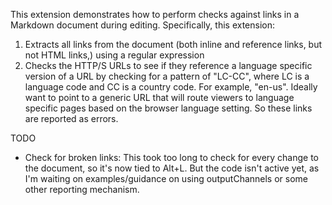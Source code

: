 This extension demonstrates how to perform checks against links in a Markdown document during editing. Specifically, this extension:

1. Extracts all links from the document (both inline and reference links, but not HTML links,) using a regular expression
2. Checks the HTTP/S URLs to see if they reference a language specific version of a URL by checking for a pattern of "LC-CC", where LC is a language code and CC is a country code. For example, "en-us". Ideally want to point to a generic URL that will route viewers to language specific pages based on the browser language setting. So these links are reported as errors.

TODO

* Check for broken links: This took too long to check for every change to the document, so it's now tied to Alt+L. But the code isn't active yet, as I'm waiting on examples/guidance on using outputChannels or some other reporting mechanism.


